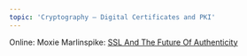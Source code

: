 ```yaml
---
topic: 'Cryptography – Digital Certificates and PKI'    
---
```


Online: Moxie Marlinspike: [SSL And The Future Of Authenticity](http://vimeo.com/32097738)
